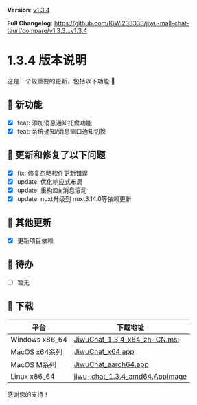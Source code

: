 **Version**: [v1.3.4](https://github.com/KiWi233333/jiwu-mall-chat-tauri/blob/main/.github/releasemd/v1.3.4.md)

**Full Changelog**: <https://github.com/KiWi233333/jiwu-mall-chat-tauri/compare/v1.3.3...v1.3.4>

# 1.3.4 版本说明

这是一个较重要的更新，包括以下功能 🧪

## 🔮 新功能

- [x] feat: 添加消息通知托盘功能
- [x] feat: 系统通知/消息窗口通知切换

## 🔨 更新和修复了以下问题

- [x] fix: 修复忽略软件更新错误
- [x] update: 优化响应式布局
- [x] update: 重构`回复`消息滚动
- [x] update: nuxt升级到 nuxt3.14.0等依赖更新

## 🧿 其他更新

- [x] 更新项目依赖

## 📌 待办

- [ ] 暂无

## 🧪 下载

| 平台 | 下载地址 |
| --- | --- |
| Windows x86_64 | [JiwuChat_1.3.4_x64_zh-CN.msi](https://github.com/KiWi233333/jiwu-mall-chat-tauri/releases/download/v1.3.4/JiwuChat_1.3.4_x64_zh-CN.msi) |
| MacOS x64系列 | [JiwuChat_x64.app](https://github.com/KiWi233333/jiwu-mall-chat-tauri/releases/download/v1.3.4/JiwuChat_x64.app) |
| MacOS M系列 | [JiwuChat_aarch64.app](https://github.com/KiWi233333/jiwu-mall-chat-tauri/releases/download/v1.3.4/JiwuChat_aarch64.app) |
| Linux x86_64 | [jiwu-chat_1.3.4_amd64.AppImage](https://github.com/KiWi233333/jiwu-mall-chat-tauri/releases/download/v1.3.4/jiwu-chat_1.3.4_amd64.AppImage) |

感谢您的支持！
